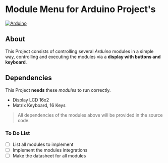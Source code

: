 # Module Menu for Arduino Project's

[![Arduino](https://img.shields.io/badge/Arduino-1.8.11-green)][Arduino]

## About

This Project consists of controlling several _Arduino_ modules in a simple way, controlling and executing the modules via a **display with buttons and keyboard**.

## Dependencies

This Project **needs** these _modules_ to run correctly.
- Display LCD 16x2
- Matrix Keyboard, 16 Keys

> All dependencies of the modules above will be provided in the source code.

### To Do List

- [ ] List all modules to implement
- [ ] Implement the modules integrations
- [ ] Make the datasheet for all modules

[Arduino]: https://www.arduino.cc/
